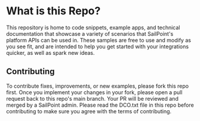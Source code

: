 # What is this Repo?
This repository is home to code snippets, example apps, and technical documentation that showcase a variety of scenarios that SailPoint's platform APIs can be used in.  These samples are free to use and modify as you see fit, and are intended to help you get started with your integrations quicker, as well as spark new ideas.

## Contributing
To contribute fixes, improvements, or new examples, please fork this repo first.  Once you implement your changes in your fork, please open a pull request back to this repo's main branch.  Your PR will be reviewed and merged by a SailPoint admin.  Please read the DCO.txt file in this repo before contributing to make sure you agree with the terms of contributing.
